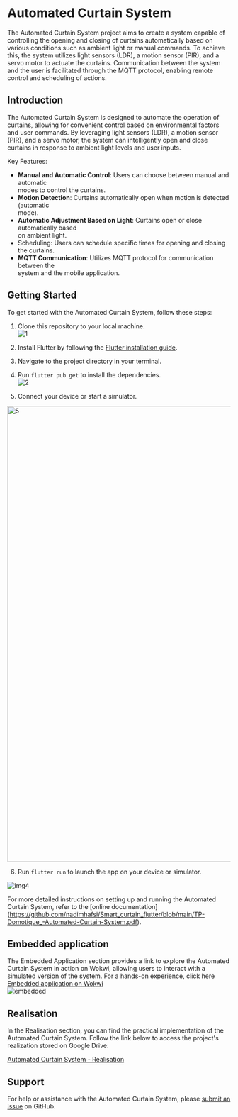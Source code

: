# Automated Curtain System    
      
The Automated Curtain System project aims to create a system capable of controlling the opening and closing of curtains automatically based on various conditions such as ambient light or manual commands. To achieve this, the system utilizes light sensors (LDR), a motion sensor (PIR), and a servo motor to actuate the curtains. Communication between the system and the user is facilitated through the MQTT protocol, enabling remote control and scheduling of actions.     
     
     
## Introduction   
    
The Automated Curtain System is designed to automate the operation of curtains, allowing for convenient control based on environmental factors and user commands. By leveraging light sensors (LDR), a motion sensor (PIR), and a servo motor, the system can intelligently open and close curtains in response to ambient light levels and user inputs.    
    
Key Features:       
- **Manual and Automatic Control**: Users can choose between manual and automatic       
modes to control the curtains.        
- **Motion Detection**: Curtains automatically open when motion is detected (automatic    
mode).    
- **Automatic Adjustment Based on Light**: Curtains open or close automatically based    
on ambient light.    
- Scheduling: Users can schedule specific times for opening and closing the curtains.    
- **MQTT Communication**: Utilizes MQTT protocol for communication between the     
system and the mobile application.    
       
## Getting Started    

To get started with the Automated Curtain System, follow these steps:

1. Clone this repository to your local machine.   
![1](https://github.com/nadimhafsi/Smart_curtain_flutter/assets/135847516/94d137dd-a8eb-464a-9bfb-496a8f331076)

2. Install Flutter by following the [Flutter installation guide](https://flutter.dev/docs/get-started/install).

3. Navigate to the project directory in your terminal.   

4. Run `flutter pub get` to install the dependencies.    
![2](https://github.com/nadimhafsi/Smart_curtain_flutter/assets/135847516/70a3dedb-cf0b-45b8-8e53-96253b35de50)

5. Connect your device or start a simulator.    

<img width="1028" alt="5" src="https://github.com/nadimhafsi/Smart_curtain_flutter/assets/135847516/2b76cea2-8a19-4e2d-b869-dd44fe7700b7">

6. Run `flutter run` to launch the app on your device or simulator.    

![img4](https://github.com/nadimhafsi/Smart_curtain_flutter/assets/135847516/e4e3f407-7eda-4dc2-8944-3908a9f6ce0d)

For more detailed instructions on setting up and running the Automated Curtain System, refer to the [online documentation] 
  (https://github.com/nadimhafsi/Smart_curtain_flutter/blob/main/TP-Domotique_-Automated-Curtain-System.pdf).

  

## Embedded application    
The Embedded Application section provides a link to explore the Automated Curtain System in action on Wokwi, allowing users to interact with a simulated version of the system. For a hands-on experience, click here [Embedded application on Wokwi](https://wokwi.com/projects/389386192502545409)      
![embedded](https://github.com/nadimhafsi/Smart_curtain_flutter/assets/135847516/2ebd8ded-8548-4112-89d1-9159920d80be)
      


## Realisation 
In the Realisation section, you can find the practical implementation of the Automated Curtain System. Follow the link below to access the project's realization stored on Google Drive:

[Automated Curtain System - Realisation](https://drive.google.com/file/d/19VnZX2i5d2pTq8h2My7S7OBWzhnuo4O6/view)


## Support

For help or assistance with the Automated Curtain System, please [submit an issue](https://github.com/nadimhafsi/Smart_curtain_flutter/issues) on GitHub.
